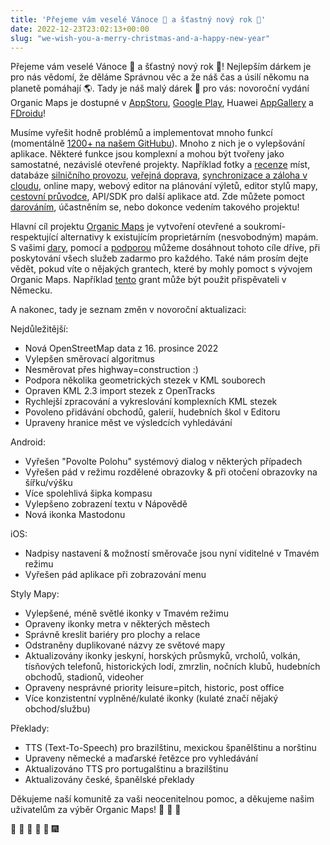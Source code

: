 ```yaml
---
title: 'Přejeme vám veselé Vánoce 🎅 a šťastný nový rok 🎄'
date: 2022-12-23T23:02:13+00:00
slug: "we-wish-you-a-merry-christmas-and-a-happy-new-year"
---
```


Přejeme vám veselé Vánoce 🎅 a šťastný nový rok 🎄! Nejlepším dárkem je pro nás vědomí, že děláme Správnou věc a že náš čas a úsilí někomu na planetě pomáhají 🌎. Tady je náš malý dárek 🎁 pro vás: novoroční vydání Organic Maps je dostupné v [AppStoru](https://apps.apple.com/app/organic-maps/id1567437057), [Google Play](https://play.google.com/store/apps/details?id=app.organicmaps), Huawei [AppGallery](https://appgallery.huawei.com/#/app/C104325611?local=en) a [FDroidu](https://f-droid.org/en/packages/app.organicmaps/)!

Musíme vyřešit hodně problémů a implementovat mnoho funkcí (momentálně [1200+ na našem GitHubu](https://github.com/organicmaps/organicmaps/issues)). Mnoho z nich je o vylepšování aplikace. Některé funkce jsou komplexní a mohou být tvořeny jako samostatné, nezávislé otevřené projekty. Například fotky a [recenze](https://github.com/organicmaps/organicmaps/issues/2758) míst, databáze [silničního provozu](https://github.com/organicmaps/organicmaps/issues/1160), [veřejná doprava](https://github.com/organicmaps/organicmaps/issues/837), [synchronizace a záloha v cloudu](https://github.com/organicmaps/organicmaps/issues/2082), online mapy, webový editor na plánování výletů, editor stylů mapy, [cestovní průvodce](https://github.com/organicmaps/organicmaps/issues/3648), API/SDK pro další aplikace atd. Zde můžete pomoct [darováním](https://organicmaps.app/cs/donate/), účastněním se, nebo dokonce vedením takového projektu!

Hlavní cíl projektu [Organic Maps](https://organicmaps.app/cs/) je vytvoření otevřené a soukromí-respektující alternativy k existujícím proprietárním (nesvobodným) mapám. S vašimi [dary](https://organicmaps.app/cs/donate/), pomocí a [podporou](https://organicmaps.app/cs/support-us/) můžeme dosáhnout tohoto cíle dříve, při poskytování všech služeb zadarmo pro každého.  Také nám prosím dejte vědět, pokud víte o nějakých grantech, které by mohly pomoct s vývojem Organic Maps. Například [tento](https://prototypefund.de/) grant může být použit přispěvateli v Německu.

A nakonec, tady je seznam změn v novoroční aktualizaci:

Nejdůležitější:
* Nová OpenStreetMap data z 16. prosince 2022
* Vylepšen směrovací algoritmus
* Nesměrovat přes highway=construction :)
* Podpora několika geometrických stezek v KML souborech
* Opraven KML 2.3 import stezek z OpenTracks
* Rychlejší zpracování a vykreslování komplexních KML stezek
* Povoleno přidávání obchodů, galerií, hudebních škol v Editoru
* Upraveny hranice měst ve výsledcích vyhledávání

Android:
* Vyřešen "Povolte Polohu" systémový dialog v některých případech
* Vyřešen pád v režimu rozdělené obrazovky & při otočení obrazovky na šířku/výšku
* Více spolehlivá šipka kompasu
* Vylepšeno zobrazení textu v Nápovědě
* Nová ikonka Mastodonu

iOS:
* Nadpisy nastavení & možností směrovače jsou nyní viditelné v Tmavém režimu
* Vyřešen pád aplikace při zobrazování menu

Styly Mapy:
* Vylepšené, méně světlé ikonky v Tmavém režimu
* Opraveny ikonky metra v některých městech
* Správně kreslit bariéry pro plochy a relace
* Odstraněny duplikované názvy ze světové mapy
* Aktualizovány ikonky jeskyní, horských průsmyků, vrcholů, volkán, tísňových telefonů, historických lodí, zmrzlin, nočních klubů, hudebních obchodů, stadionů, videoher
* Opraveny nesprávné priority leisure=pitch, historic, post office
* Více konzistentní vyplněné/kulaté ikonky (kulaté značí nějaký obchod/službu)

Překlady:
* TTS (Text-To-Speech) pro brazilštinu, mexickou španělštinu a norštinu
* Upraveny německé a maďarské řetězce pro vyhledávání
* Aktualizováno TTS pro portugalštinu a brazilštinu
* Aktualizovány české, španělské překlady

Děkujeme naší komunitě za vaši neocenitelnou pomoc, a děkujeme našim uživatelům za výběr Organic Maps! 🙏 🙏 🙏

🎇 🎈 🎉 🎊 🎄 🎆
